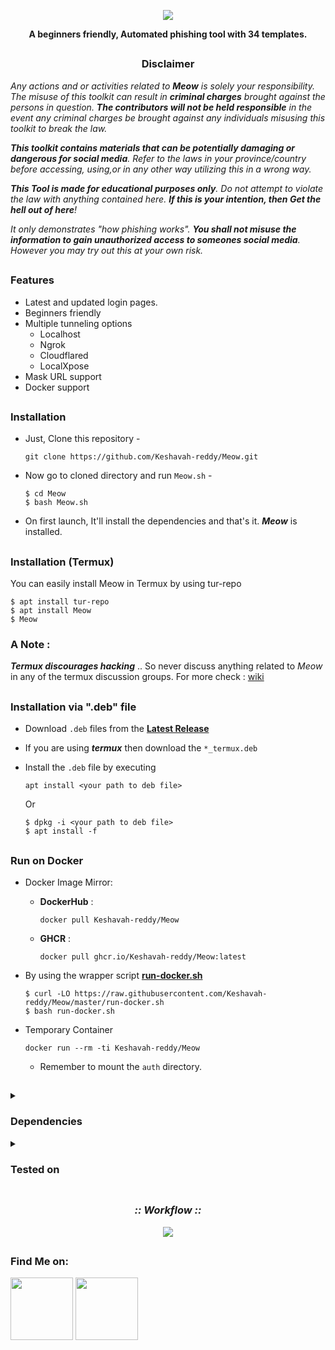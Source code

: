 <!-- Meow -->

<p align="center">
  <img src="https://i.ibb.co/r0QCmBq/Meow.png">
</p>

<p align="center"><b>A beginners friendly, Automated phishing tool with 34 templates.</b></p>

##

<h3><p align="center">Disclaimer</p></h3>

<i>Any actions and or activities related to <b>Meow</b> is solely your responsibility. The misuse of this toolkit can result in <b>criminal charges</b> brought against the persons in question. <b>The contributors will not be held responsible</b> in the event any criminal charges be brought against any individuals misusing this toolkit to break the law.

<b>This toolkit contains materials that can be potentially damaging or dangerous for social media</b>. Refer to the laws in your province/country before accessing, using,or in any other way utilizing this in a wrong way.

<b>This Tool is made for educational purposes only</b>. Do not attempt to violate the law with anything contained here. <b>If this is your intention, then Get the hell out of here</b>!

It only demonstrates "how phishing works". <b>You shall not misuse the information to gain unauthorized access to someones social media</b>. However you may try out this at your own risk.</i>

##

### Features

- Latest and updated login pages.
- Beginners friendly
- Multiple tunneling options
  - Localhost
  - Ngrok
  - Cloudflared
  - LocalXpose
- Mask URL support 
- Docker support

##

### Installation

- Just, Clone this repository -
  ```
  git clone https://github.com/Keshavah-reddy/Meow.git
  ```

- Now go to cloned directory and run `Meow.sh` -
  ```
  $ cd Meow
  $ bash Meow.sh
  ```

- On first launch, It'll install the dependencies and that's it. ***Meow*** is installed.

##

### Installation (Termux)
You can easily install Meow in Termux by using tur-repo
```
$ apt install tur-repo
$ apt install Meow
$ Meow
```
### A Note : 
***Termux discourages hacking*** .. So never discuss anything related to *Meow* in any of the termux discussion groups. For more check : [wiki](https://wiki.termux.com/wiki/Hacking)

##

### Installation via ".deb" file

- Download `.deb` files from the [**Latest Release**](https://github.com/Keshavah-reddy/Meow/releases/latest)
- If you are using ***termux*** then download the `*_termux.deb`

- Install the `.deb` file by executing
  ```
  apt install <your path to deb file>
  ```
  Or
  ```
  $ dpkg -i <your path to deb file>
  $ apt install -f
  ```

##

### Run on Docker

- Docker Image Mirror:
  - **DockerHub** : 
    ```
    docker pull Keshavah-reddy/Meow
    ```
  - **GHCR** : 
    ```
    docker pull ghcr.io/Keshavah-reddy/Meow:latest
    ```

- By using the wrapper script [**run-docker.sh**](https://raw.githubusercontent.com/Keshavah-reddy/Meow/master/run-docker.sh)

  ```
  $ curl -LO https://raw.githubusercontent.com/Keshavah-reddy/Meow/master/run-docker.sh
  $ bash run-docker.sh
  ```
- Temporary Container

  ```
  docker run --rm -ti Keshavah-reddy/Meow
  ```
  - Remember to mount the `auth` directory.

##

<details>
  <summary><h3>Dependencies</h3></summary>

<b>Meow</b> requires following programs to run properly - 
- `git`
- `curl`
- `php`

> All the dependencies will be installed automatically when you run **Meow** for the first time.
</details>

<details>
  <summary><h3>Tested on</h3></summary>

- **Ubuntu**
- **Debian**
- **Arch**
- **Manjaro**
- **Fedora**
- **Termux**
</details>

##

<h3 align="center"><i>:: Workflow ::</i></h3>
<p align="center">
<img src="https://i.ibb.co/6BNmGC7/ezgif-5-82d45e91f3.gif"/>
</p>

##
### Find Me on:
<p align="left">
  <a href="https://instagram.com/keshavah_reddy" target="_blank"><img src="https://i.ibb.co/vQD0mSW/logo-ig-png-32464.png"width="100" height="100"></a>
  <a href="https://github.com/Keshavah-reddy" target="_blank"><img src="https://i.ibb.co/VTcGzr8/github-11-64.png"width="100" height="100"></a>
</p>


<!-- // -->
